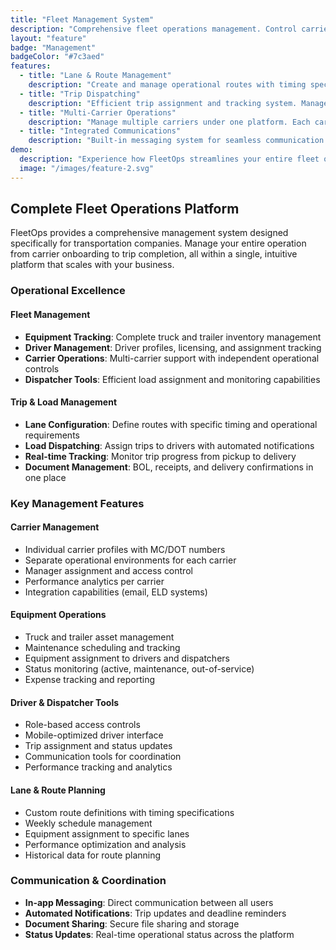 ```yaml
---
title: "Fleet Management System"
description: "Comprehensive fleet operations management. Control carriers, drivers, equipment, and trips from one powerful dashboard."
layout: "feature"
badge: "Management"
badgeColor: "#7c3aed"
features:
  - title: "Lane & Route Management"
    description: "Create and manage operational routes with timing specifications. Track lane performance, optimize routes, and maintain consistent service schedules."
  - title: "Trip Dispatching"
    description: "Efficient trip assignment and tracking system. Manage loads from pickup to delivery with real-time status updates and automated notifications."
  - title: "Multi-Carrier Operations"
    description: "Manage multiple carriers under one platform. Each carrier maintains separate operations while benefiting from centralized oversight and reporting."
  - title: "Integrated Communications"
    description: "Built-in messaging system for seamless communication between dispatchers, drivers, and management. Keep everyone informed and coordinated."
demo:
  description: "Experience how FleetOps streamlines your entire fleet operation with intelligent management tools."
  image: "/images/feature-2.svg"
---
```


## Complete Fleet Operations Platform

FleetOps provides a comprehensive management system designed specifically for transportation companies. Manage your entire operation from carrier onboarding to trip completion, all within a single, intuitive platform that scales with your business.

### Operational Excellence

#### Fleet Management
- **Equipment Tracking**: Complete truck and trailer inventory management
- **Driver Management**: Driver profiles, licensing, and assignment tracking
- **Carrier Operations**: Multi-carrier support with independent operational controls
- **Dispatcher Tools**: Efficient load assignment and monitoring capabilities

#### Trip & Load Management
- **Lane Configuration**: Define routes with specific timing and operational requirements
- **Load Dispatching**: Assign trips to drivers with automated notifications
- **Real-time Tracking**: Monitor trip progress from pickup to delivery
- **Document Management**: BOL, receipts, and delivery confirmations in one place

### Key Management Features

#### Carrier Management
- Individual carrier profiles with MC/DOT numbers
- Separate operational environments for each carrier
- Manager assignment and access control
- Performance analytics per carrier
- Integration capabilities (email, ELD systems)

#### Equipment Operations
- Truck and trailer asset management
- Maintenance scheduling and tracking
- Equipment assignment to drivers and dispatchers
- Status monitoring (active, maintenance, out-of-service)
- Expense tracking and reporting

#### Driver & Dispatcher Tools
- Role-based access controls
- Mobile-optimized driver interface
- Trip assignment and status updates
- Communication tools for coordination
- Performance tracking and analytics

#### Lane & Route Planning
- Custom route definitions with timing specifications
- Weekly schedule management
- Equipment assignment to specific lanes
- Performance optimization and analysis
- Historical data for route planning

### Communication & Coordination
- **In-app Messaging**: Direct communication between all users
- **Automated Notifications**: Trip updates and deadline reminders
- **Document Sharing**: Secure file sharing and storage
- **Status Updates**: Real-time operational status across the platform
